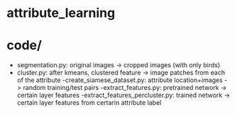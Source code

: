 # attribute_learning



# code/
- segmentation.py: original images -> cropped images (with only birds)
- cluster.py: after kmeans, clustered feature -> image patches from each of the attribute
-create_siamese_dataset.py: attribute location+images -> random training/test pairs
-extract_features.py: pretrained network -> certain layer features
-extract_features_percluster.py: trained network -> certain layer features from certarin attribute label


